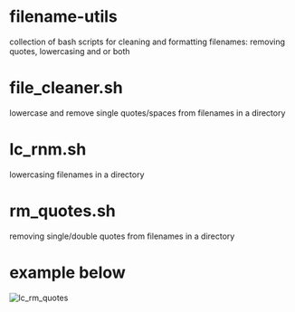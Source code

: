 # filename-utils
collection of bash scripts for cleaning and formatting filenames: removing quotes, lowercasing and or both

# file_cleaner.sh
lowercase and remove single quotes/spaces from filenames in a directory

# lc_rnm.sh
lowercasing filenames in a directory

# rm_quotes.sh
removing single/double quotes from filenames in a directory

# example below

![lc_rm_quotes](https://github.com/user-attachments/assets/0005a310-fe95-4c48-8d5e-8c73ff1b7fee)

